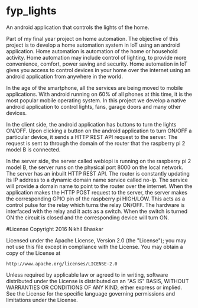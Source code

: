 # fyp_lights
An android application that controls the lights of the home.

Part of my final year project on home automation. 
The objective of this project is to develop a home automation system in IoT using an android application. 
Home automation is automation of the home or household activity. Home automation may include control of lighting, 
to provide more convenience, comfort, power saving and security. Home automation in IoT gives you access to 
control devices in your home over the internet using an android application from anywhere in the world.

In the age of the smartphone, all the services are being moved to mobile applications. With android running 
on 60% of all phones at this time, it is the most popular mobile operating system. In this project we develop 
a native android application to control lights, fans, garage doors and many other devices.

In the client side, the android application has buttons to turn the lights ON/OFF. Upon clicking a button on 
the android application to turn ON/OFF a particular device, it sends a HTTP REST API request to the server. 
The request is sent to through the domain of the router that the raspberry pi 2 model B is connected.

In the server side, the server called webiopi is running on the raspberry pi 2 model B, the server runs on 
the physical port 8000 on the local network. The server has an inbuilt HTTP REST API. The router is constantly
updating its IP address to a dynamic domain name service called no-ip. The service will provide a domain name
to point to the router over the internet. When the application makes the HTTP POST request to the server, 
the server makes the corresponding GPIO pin of the raspberry pi HIGH/LOW. This acts as a control pulse for 
the relay which turns the relay ON/OFF. The hardware is interfaced with the relay and it acts as a switch. 
When the switch is turned ON the circuit is closed and the corresponding device will turn ON.

#License
Copyright 2016 Nikhil Bhaskar

Licensed under the Apache License, Version 2.0 (the "License");
you may not use this file except in compliance with the License.
You may obtain a copy of the License at

    http://www.apache.org/licenses/LICENSE-2.0

Unless required by applicable law or agreed to in writing, software
distributed under the License is distributed on an "AS IS" BASIS,
WITHOUT WARRANTIES OR CONDITIONS OF ANY KIND, either express or implied.
See the License for the specific language governing permissions and
limitations under the License.
